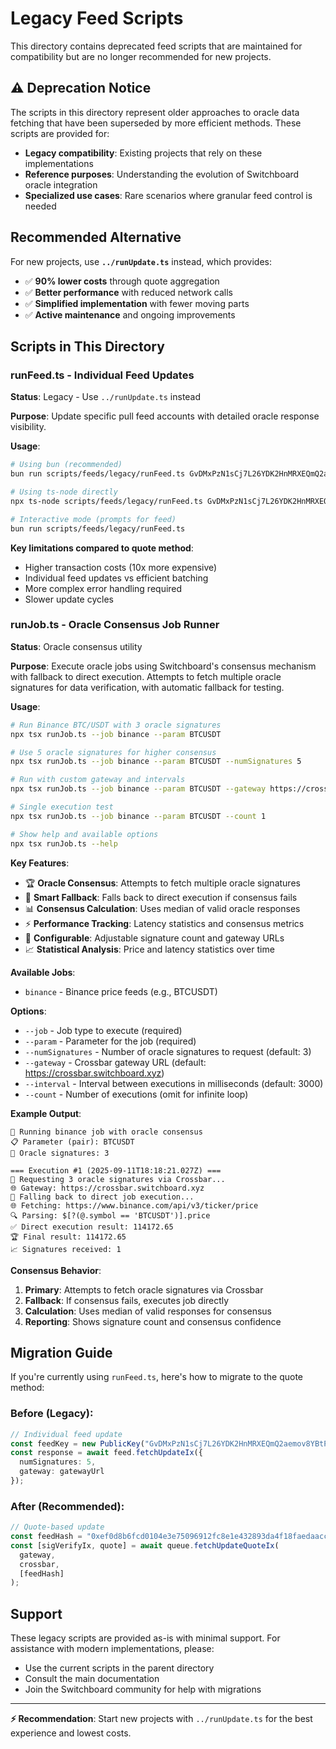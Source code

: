 # Legacy Feed Scripts

This directory contains deprecated feed scripts that are maintained for compatibility but are no longer recommended for new projects.

## ⚠️ Deprecation Notice

The scripts in this directory represent older approaches to oracle data fetching that have been superseded by more efficient methods. These scripts are provided for:

- **Legacy compatibility**: Existing projects that rely on these implementations
- **Reference purposes**: Understanding the evolution of Switchboard oracle integration
- **Specialized use cases**: Rare scenarios where granular feed control is needed

## Recommended Alternative

For new projects, use **`../runUpdate.ts`** instead, which provides:

- ✅ **90% lower costs** through quote aggregation
- ✅ **Better performance** with reduced network calls
- ✅ **Simplified implementation** with fewer moving parts
- ✅ **Active maintenance** and ongoing improvements

## Scripts in This Directory

### runFeed.ts - Individual Feed Updates

**Status**: Legacy - Use `../runUpdate.ts` instead

**Purpose**: Update specific pull feed accounts with detailed oracle response visibility.

**Usage**:
```bash
# Using bun (recommended)
bun run scripts/feeds/legacy/runFeed.ts GvDMxPzN1sCj7L26YDK2HnMRXEQmQ2aemov8YBtPS7vR

# Using ts-node directly
npx ts-node scripts/feeds/legacy/runFeed.ts GvDMxPzN1sCj7L26YDK2HnMRXEQmQ2aemov8YBtPS7vR

# Interactive mode (prompts for feed)
bun run scripts/feeds/legacy/runFeed.ts
```

**Key limitations compared to quote method**:
- Higher transaction costs (10x more expensive)
- Individual feed updates vs efficient batching
- More complex error handling required
- Slower update cycles

### runJob.ts - Oracle Consensus Job Runner

**Status**: Oracle consensus utility

**Purpose**: Execute oracle jobs using Switchboard's consensus mechanism with fallback to direct execution. Attempts to fetch multiple oracle signatures for data verification, with automatic fallback for testing.

**Usage**:
```bash
# Run Binance BTC/USDT with 3 oracle signatures
npx tsx runJob.ts --job binance --param BTCUSDT

# Use 5 oracle signatures for higher consensus
npx tsx runJob.ts --job binance --param BTCUSDT --numSignatures 5

# Run with custom gateway and intervals
npx tsx runJob.ts --job binance --param BTCUSDT --gateway https://crossbar.switchboard.xyz --interval 5000

# Single execution test
npx tsx runJob.ts --job binance --param BTCUSDT --count 1

# Show help and available options
npx tsx runJob.ts --help
```

**Key Features**:
- 🏆 **Oracle Consensus**: Attempts to fetch multiple oracle signatures
- 🔄 **Smart Fallback**: Falls back to direct execution if consensus fails
- 📊 **Consensus Calculation**: Uses median of valid oracle responses
- ⚡ **Performance Tracking**: Latency statistics and consensus metrics
- 🔧 **Configurable**: Adjustable signature count and gateway URLs
- 📈 **Statistical Analysis**: Price and latency statistics over time

**Available Jobs**:
- `binance` - Binance price feeds (e.g., BTCUSDT)

**Options**:
- `--job` - Job type to execute (required)
- `--param` - Parameter for the job (required) 
- `--numSignatures` - Number of oracle signatures to request (default: 3)
- `--gateway` - Crossbar gateway URL (default: https://crossbar.switchboard.xyz)
- `--interval` - Interval between executions in milliseconds (default: 3000)
- `--count` - Number of executions (omit for infinite loop)

**Example Output**:
```
🚀 Running binance job with oracle consensus
📋 Parameter (pair): BTCUSDT
🔢 Oracle signatures: 3

=== Execution #1 (2025-09-11T18:18:21.027Z) ===
🔗 Requesting 3 oracle signatures via Crossbar...
🌐 Gateway: https://crossbar.switchboard.xyz
🔄 Falling back to direct job execution...
🌐 Fetching: https://www.binance.com/api/v3/ticker/price
🔍 Parsing: $[?(@.symbol == 'BTCUSDT')].price
✅ Direct execution result: 114172.65
🏆 Final result: 114172.65
📈 Signatures received: 1
```

**Consensus Behavior**:
1. **Primary**: Attempts to fetch oracle signatures via Crossbar
2. **Fallback**: If consensus fails, executes job directly
3. **Calculation**: Uses median of valid responses for consensus
4. **Reporting**: Shows signature count and consensus confidence

## Migration Guide

If you're currently using `runFeed.ts`, here's how to migrate to the quote method:

### Before (Legacy):
```typescript
// Individual feed update
const feedKey = new PublicKey("GvDMxPzN1sCj7L26YDK2HnMRXEQmQ2aemov8YBtPS7vR");
const response = await feed.fetchUpdateIx({
  numSignatures: 5,
  gateway: gatewayUrl
});
```

### After (Recommended):
```typescript
// Quote-based update
const feedHash = "0xef0d8b6fcd0104e3e75096912fc8e1e432893da4f18faedaacca7e5875da620f";
const [sigVerifyIx, quote] = await queue.fetchUpdateQuoteIx(
  gateway,
  crossbar,
  [feedHash]
);
```

## Support

These legacy scripts are provided as-is with minimal support. For assistance with modern implementations, please:

- Use the current scripts in the parent directory
- Consult the main documentation
- Join the Switchboard community for help with migrations

---

**⚡ Recommendation**: Start new projects with `../runUpdate.ts` for the best experience and lowest costs.